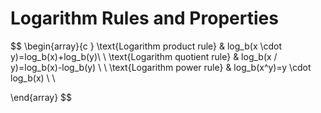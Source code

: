 # Logarithm Rules and Properties

$$
\begin{array}{c }
  \text{Logarithm product rule} & log_b(x \cdot y)=log_b(x)+log_b(y)\\ \\
  \text{Logarithm quotient rule} & log_b(x / y)=log_b(x)-log_b(y) \\ \\
  \text{Logarithm power rule} & log_b(x^y)=y \cdot log_b(x) \\ \\
  
\end{array}
$$